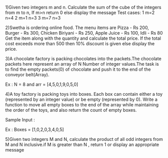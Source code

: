 1)Given two integers m and n. Calculate the sum of the cube of the integers from m to n, If m>n return 0 else display the message
Test cases:
1 m=2 n=4
2 m=1 n=3
3 m=7 n=3

2)Swetha is ordering online food. The menu items are 
Pizza - Rs 200,
Burger - Rs 300,
Chicken Biriyani - Rs 250,
Apple Juice - Rs 100, 
Idli - Rs 80 
Get the item along with the quantity and calculate the total price. If the total cost exceeds more than 500 then 10% discount is given else display the price.

3)A chocolate factory is packing chocolates into the packets.The chocolate packets here represent an array of 
N Number of integer values.The task is to find the empty packets(0) of chocolate and push it to the end of 
the conveyor belt(Array).

Ex : N = 8 and arr = [4,5,0,1,9,0,5,0]

4)A toy factory is packing toys into boxes. Each box can contain either a toy (represented by an integer value) or be empty (represented by 0). Write a function to move all empty boxes to the end of the array while maintaining the order of the toys, and also return the count of empty boxes.


Sample Input :

Ex : Boxes = [1,0,2,0,3,4,0,5]

5)Given two integers M and N, calculate the product of all odd
integers from M and N inclusive.if M is greater than N , return 1 or display an appropriate message

